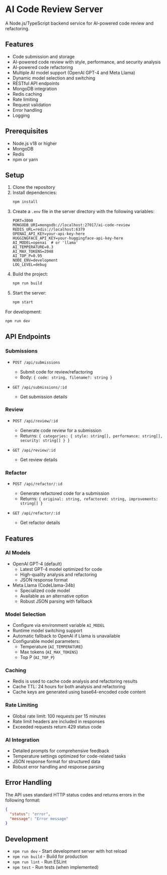 # AI Code Review Server

A Node.js/TypeScript backend service for AI-powered code review and refactoring.

## Features

- Code submission and storage
- AI-powered code review with style, performance, and security analysis
- AI-powered code refactoring
- Multiple AI model support (OpenAI GPT-4 and Meta Llama)
- Dynamic model selection and switching
- RESTful API endpoints
- MongoDB integration
- Redis caching
- Rate limiting
- Request validation
- Error handling
- Logging

## Prerequisites

- Node.js v18 or higher
- MongoDB
- Redis
- npm or yarn

## Setup

1. Clone the repository
2. Install dependencies:
   ```bash
   npm install
   ```
3. Create a `.env` file in the server directory with the following variables:
   ```
   PORT=3000
   MONGODB_URI=mongodb://localhost:27017/ai-code-review
   REDIS_URL=redis://localhost:6379
   OPENAI_API_KEY=your-api-key-here
   HUGGINGFACE_API_KEY=your-huggingface-api-key-here
   AI_MODEL=openai  # or 'llama'
   AI_TEMPERATURE=0.3
   AI_MAX_TOKENS=2048
   AI_TOP_P=0.95
   NODE_ENV=development
   LOG_LEVEL=debug
   ```
4. Build the project:
   ```bash
   npm run build
   ```
5. Start the server:
   ```bash
   npm start
   ```

For development:
```bash
npm run dev
```

## API Endpoints

### Submissions

- `POST /api/submissions`
  - Submit code for review/refactoring
  - Body: `{ code: string, filename?: string }`

- `GET /api/submissions/:id`
  - Get submission details

### Review

- `POST /api/review/:id`
  - Generate code review for a submission
  - Returns: `{ categories: { style: string[], performance: string[], security: string[] } }`

- `GET /api/review/:id`
  - Get review details

### Refactor

- `POST /api/refactor/:id`
  - Generate refactored code for a submission
  - Returns: `{ original: string, refactored: string, improvements: string[] }`

- `GET /api/refactor/:id`
  - Get refactor details

## Features

### AI Models
- OpenAI GPT-4 (default)
  - Latest GPT-4 model optimized for code
  - High-quality analysis and refactoring
  - JSON response format
- Meta Llama (CodeLlama-34b)
  - Specialized code model
  - Available as an alternative option
  - Robust JSON parsing with fallback

### Model Selection
- Configure via environment variable `AI_MODEL`
- Runtime model switching support
- Automatic fallback to OpenAI if Llama is unavailable
- Configurable model parameters:
  - Temperature (`AI_TEMPERATURE`)
  - Max tokens (`AI_MAX_TOKENS`)
  - Top P (`AI_TOP_P`)

### Caching
- Redis is used to cache code analysis and refactoring results
- Cache TTL: 24 hours for both analysis and refactoring
- Cache keys are generated using base64-encoded code content

### Rate Limiting
- Global rate limit: 100 requests per 15 minutes
- Rate limit headers are included in responses
- Exceeded requests return 429 status code

### AI Integration
- Detailed prompts for comprehensive feedback
- Temperature settings optimized for code-related tasks
- JSON response format for structured data
- Robust error handling and response parsing

## Error Handling

The API uses standard HTTP status codes and returns errors in the following format:

```json
{
  "status": "error",
  "message": "Error message"
}
```

## Development

- `npm run dev` - Start development server with hot reload
- `npm run build` - Build for production
- `npm run lint` - Run ESLint
- `npm test` - Run tests (when implemented) 